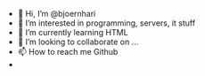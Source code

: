 - 👋 Hi, I’m @bjoernhari
- 👀 I’m interested in programming, servers, it stuff
- 🌱 I’m currently learning HTML
- 💞️ I’m looking to collaborate on ...
- 📫 How to reach me Github
- 

<!---
bjoernhari/bjoernhari is a ✨ special ✨ repository because its `README.md` (this file) appears on your GitHub profile.
You can click the Preview link to take a look at your changes.
--->

